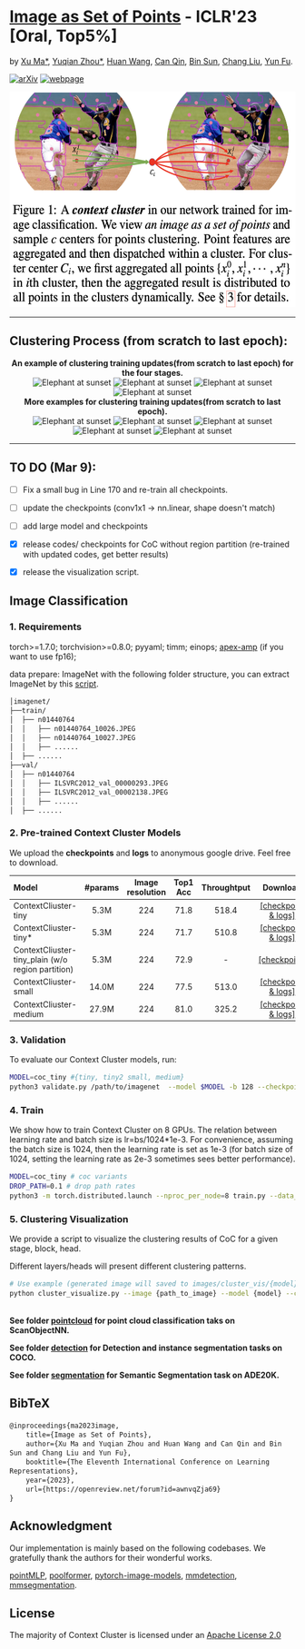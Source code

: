 # [Image as Set of Points](https://openreview.net/forum?id=awnvqZja69) - ICLR'23 [Oral, Top5%]

by [Xu Ma*](https://ma-xu.github.io/), [Yuqian Zhou*](https://yzhouas.github.io/), 
[Huan Wang](http://huanwang.tech/), [Can Qin](https://canqin.tech/), [Bin Sun](https://www.linkedin.com/in/bin-sun-2993b4142/), 
[Chang Liu](https://sites.google.com/view/cliu5/home/), [Yun Fu](http://www1.ece.neu.edu/~yunfu/). 

[![arXiv](https://img.shields.io/badge/📃-arXiv-ff69b4)](https://arxiv.org/abs/2303.01494) 
[![webpage](https://img.shields.io/badge/🖥-Website-9cf)](https://ma-xu.github.io/Context-Cluster/)
<!--
[![Open All Collab](https://colab.research.google.com/assets/colab-badge.svg)](https://colab.research.google.com/drive/1s108WmqSVH9MILOjSAu29QyAEjExOWAP?usp=sharing), 
[![Huggingface space](https://img.shields.io/badge/🤗-Huggingface%20space-brightgreen.svg)](https://huggingface.co/spaces/CVPR/LIVE)
-->

<div align="center">
  <img src="uploads/img1.png" width="550px" height="380px">
</div>

-----
## Clustering Process (from scratch to last epoch):
<div align="center">
    <b>An example of clustering training updates(from scratch to last epoch) for the four stages.</b>
    <br>
    <img src="./images/gifcompressor/A_Stage0_Block0_Head1-min.gif" width="150px" height="150px" alt="Elephant at sunset">
    <img src="./images/gifcompressor/A_Stage1_Block3_Head2-min.gif" width="150px" height="150px" alt="Elephant at sunset">
    <img src="./images/gifcompressor/A_Stage2_Block3_Head1-min.gif" width="150px" height="150px" alt="Elephant at sunset">
    <img src="./images/gifcompressor/A_Stage3_Block1_Head4-min.gif" width="150px" height="150px" alt="Elephant at sunset">
    <br>
    
</div>

<div align="center">
    <b>More examples for clustering training updates(from scratch to last epoch).</b>
    <br>
    <img src="./images/gifcompressor/3_Stage0_Block0_Head1-min.gif" width="150px" height="150px" alt="Elephant at sunset">
    <img src="./images/gifcompressor/F_Stage0_Block0_Head1-min.gif" width="150px" height="150px" alt="Elephant at sunset">
    <img src="./images/gifcompressor/C_Stage0_Block1_Head3-min.gif" width="150px" height="150px" alt="Elephant at sunset">
    <img src="./images/gifcompressor/B_Stage0_Block0_Head1-min.gif" width="150px" height="150px" alt="Elephant at sunset">
    <img src="./images/gifcompressor/G_Stage0_Block0_Head1-min.gif" width="150px" height="150px" alt="Elephant at sunset">
</div>


-----

<!--<div align="center">
  <img src="uploads/rebuttal_examples.png" width="650px" height="650px">
</div>-->


## TO DO (Mar 9):
- [ ] Fix a small bug in Line 170 and re-train all checkpoints.
- [ ] update the checkpoints (conv1x1 -> nn.linear, shape doesn't match)
- [ ] add large model and checkpoints
- [x] release codes/ checkpoints for CoC without region partition (re-trained with updated codes, get better results)
- [x] release the visualization script.


## Image Classification
### 1. Requirements

torch>=1.7.0; torchvision>=0.8.0; pyyaml; timm; einops; [apex-amp](https://github.com/NVIDIA/apex) (if you want to use fp16);

data prepare: ImageNet with the following folder structure, you can extract ImageNet by this [script](https://gist.github.com/BIGBALLON/8a71d225eff18d88e469e6ea9b39cef4).

```
│imagenet/
├──train/
│  ├── n01440764
│  │   ├── n01440764_10026.JPEG
│  │   ├── n01440764_10027.JPEG
│  │   ├── ......
│  ├── ......
├──val/
│  ├── n01440764
│  │   ├── ILSVRC2012_val_00000293.JPEG
│  │   ├── ILSVRC2012_val_00002138.JPEG
│  │   ├── ......
│  ├── ......
```



### 2. Pre-trained Context Cluster Models
We upload the **checkpoints** and **logs** to anonymous google drive. Feel free to download.

| Model    |  #params | Image resolution | Top1 Acc| Throughtput | Download | 
| :---     |   :---:    |  :---: |  :---:  |  :---:  |:---:  |
| ContextCliuster-tiny  |    5.3M     |   224 |  71.8  |518.4| [[checkpoint & logs]](https://drive.google.com/drive/folders/1Q_6W3xKMX63aQOBaqiwX5y1fCj4hVOIA?usp=sharing) |
| ContextCliuster-tiny* |   5.3M     |   224 |  71.7  | 510.8| [[checkpoint & logs]](https://drive.google.com/drive/folders/1eod2CcYpLoPXmANUxT6dsNIHECbgAb0r?usp=sharing) |
| ContextCliuster-tiny_plain (w/o region partition) |   5.3M     |   224 |  72.9  | -| [[checkpoint]](https://web.northeastern.edu/smilelab/xuma/ContextCluster/checkpoints/coc_tiny_plain/coc_tiny_plain.pth.tar) |
| ContextCliuster-small  |   14.0M     |   224 |  77.5  |513.0| [[checkpoint & logs]](https://drive.google.com/drive/folders/1WSmnbSgy1I1HOTTTAQgOKEzXSvd3Kmh-?usp=sharing) |
| ContextCliuster-medium |   27.9M     |   224 |  81.0 |325.2| [[checkpoint & logs]](https://drive.google.com/drive/folders/1sPxnEHb2AHDD9bCQh6MA0I_-7EBrvlT5?usp=sharing) |



### 3. Validation

To evaluate our Context Cluster models, run:

```bash
MODEL=coc_tiny #{tiny, tiny2 small, medium}
python3 validate.py /path/to/imagenet  --model $MODEL -b 128 --checkpoint {/path/to/checkpoint} 
```



### 4. Train
We show how to train Context Cluster on 8 GPUs. The relation between learning rate and batch size is lr=bs/1024*1e-3.
For convenience, assuming the batch size is 1024, then the learning rate is set as 1e-3 (for batch size of 1024, setting the learning rate as 2e-3 sometimes sees better performance). 


```bash
MODEL=coc_tiny # coc variants
DROP_PATH=0.1 # drop path rates
python3 -m torch.distributed.launch --nproc_per_node=8 train.py --data_dir /dev/shm/imagenet --model $MODEL -b 128 --lr 1e-3 --drop-path $DROP_PATH --amp
```


### 5. Clustering Visualization
We provide a script to visualize the clustering results of CoC for a given stage, block, head.

Different layers/heads will present different clustering patterns.


```bash
# Use example (generated image will saved to images/cluster_vis/{model}):
python cluster_visualize.py --image {path_to_image} --model {model} --checkpoint {path_to_checkpoint} --stage {stage} --block {block} --head {head}
 
```


**See folder [pointcloud](pointcloud/) for point cloud classification taks on ScanObjectNN.**

**See folder [detection](detection/) for Detection and instance segmentation tasks on COCO.**

**See folder [segmentation](segmentation/) for Semantic Segmentation task on ADE20K.**


## BibTeX

    @inproceedings{ma2023image,
        title={Image as Set of Points},
        author={Xu Ma and Yuqian Zhou and Huan Wang and Can Qin and Bin Sun and Chang Liu and Yun Fu},
        booktitle={The Eleventh International Conference on Learning Representations},
        year={2023},
        url={https://openreview.net/forum?id=awnvqZja69}
    }
    

## Acknowledgment
Our implementation is mainly based on the following codebases. We gratefully thank the authors for their wonderful works.

[pointMLP](https://github.com/ma-xu/pointMLP-pytorch), [poolformer](https://github.com/sail-sg/poolformer), [pytorch-image-models](https://github.com/rwightman/pytorch-image-models), [mmdetection](https://github.com/open-mmlab/mmdetection), [mmsegmentation](https://github.com/open-mmlab/mmsegmentation).

## License
The majority of Context Cluster is licensed under an [Apache License 2.0](https://github.com/ma-xu/Context-Cluster/blob/main/LICENSE)

